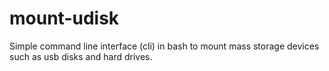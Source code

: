 # mount-udisk
Simple command line interface (cli) in bash to mount mass storage devices such as usb disks and hard drives.
